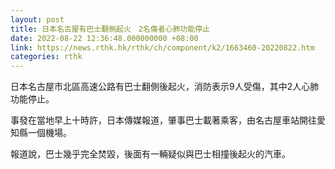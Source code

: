 ```yaml
---
layout: post
title: 日本名古屋有巴士翻側起火　2名傷者心肺功能停止
date: 2022-08-22 12:36:48.000000000 +08:00
link: https://news.rthk.hk/rthk/ch/component/k2/1663460-20220822.htm
categories: rthk
---
```


日本名古屋市北區高速公路有巴士翻側後起火，消防表示9人受傷，其中2人心肺功能停止。

事發在當地早上十時許，日本傳媒報道，肇事巴士載著乘客，由名古屋車站開往愛知縣一個機場。

報道說，巴士幾乎完全焚毀，後面有一輛疑似與巴士相撞後起火的汽車。
